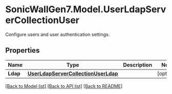 # SonicWallGen7.Model.UserLdapServerCollectionUser
Configure users and user authentication settings.

## Properties

Name | Type | Description | Notes
------------ | ------------- | ------------- | -------------
**Ldap** | [**UserLdapServerCollectionUserLdap**](UserLdapServerCollectionUserLdap.md) |  | [optional] 

[[Back to Model list]](../README.md#documentation-for-models) [[Back to API list]](../README.md#documentation-for-api-endpoints) [[Back to README]](../README.md)

